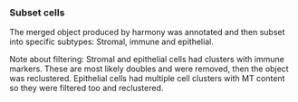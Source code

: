 ### Subset cells

The merged object produced by harmony was annotated and then subset into specific subtypes: Stromal, immune and epithelial.

Note about filtering: Stromal and epithelial cells had clusters with immune markers. These are most likely doubles and were removed, then the object was reclustered. 
Epithelial cells had multiple cell clusters with MT content so they were filtered too and reclustered.